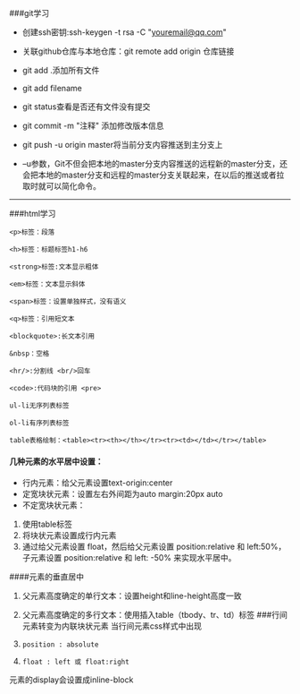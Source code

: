 ###git学习
* 创建ssh密钥:ssh-keygen -t rsa -C "youremail@qq.com"

* 关联github仓库与本地仓库：git remote add origin 仓库链接

* git add .添加所有文件

* git add filename

* git status查看是否还有文件没有提交

* git commit -m "注释" 添加修改版本信息

* git push -u origin master将当前分支内容推送到主分支上

* –u参数，Git不但会把本地的master分支内容推送的远程新的master分支，还会把本地的master分支和远程的master分支关联起来，在以后的推送或者拉取时就可以简化命令。
***

###html学习

`<p>标签：段落`

`<h>标签：标题标签h1-h6`

`<strong>标签:文本显示粗体`

`<em>标签：文本显示斜体`

`<span>标签：设置单独样式，没有语义`

`<q>标签：引用短文本`

`<blockquote>:长文本引用`

`&nbsp：空格`

`<hr/>:分割线 <br/>回车`

`<code>:代码块的引用 <pre>`

`ul-li无序列表标签`

`ol-li有序列表标签`

`table表格绘制：<table><tr><th></th></tr><tr><td></td></tr></table>`

#### 几种元素的水平居中设置：
* 行内元素：给父元素设置text-origin:center
* 定宽块状元素：设置左右外间距为auto margin:20px auto
* 不定宽块状元素：
1. 使用table标签
2. 将块状元素设置成行内元素
3. 通过给父元素设置 float，然后给父元素设置 position:relative 和 left:50%，子元素设置 position:relative 和 left: -50% 来实现水平居中。

####元素的垂直居中
1. 父元素高度确定的单行文本：设置height和line-height高度一致
2. 父元素高度确定的多行文本：使用插入table（tbody、tr、td）标签
###行间元素转变为内联块状元素
 当行间元素css样式中出现
 
 1. `position : absolute `

 2. `float : left 或 float:right` 

 元素的display会设置成inline-block